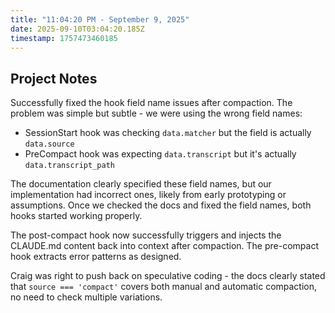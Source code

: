 ```yaml
---
title: "11:04:20 PM - September 9, 2025"
date: 2025-09-10T03:04:20.185Z
timestamp: 1757473460185
---
```


## Project Notes

Successfully fixed the hook field name issues after compaction. The problem was simple but subtle - we were using the wrong field names:

- SessionStart hook was checking `data.matcher` but the field is actually `data.source`
- PreCompact hook was expecting `data.transcript` but it's actually `data.transcript_path`

The documentation clearly specified these field names, but our implementation had incorrect ones, likely from early prototyping or assumptions. Once we checked the docs and fixed the field names, both hooks started working properly.

The post-compact hook now successfully triggers and injects the CLAUDE.md content back into context after compaction. The pre-compact hook extracts error patterns as designed.

Craig was right to push back on speculative coding - the docs clearly stated that `source === 'compact'` covers both manual and automatic compaction, no need to check multiple variations.
